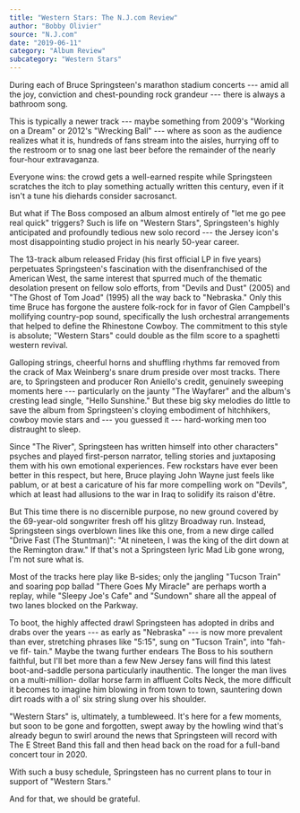 ```yaml
---
title: "Western Stars: The N.J.com Review"
author: "Bobby Olivier"
source: "N.J.com"
date: "2019-06-11"
category: "Album Review"
subcategory: "Western Stars"
---
```


During each of Bruce Springsteen's marathon stadium concerts --- amid all the joy, conviction and chest-pounding rock grandeur --- there is always a bathroom song.

This is typically a newer track --- maybe something from 2009's "Working on a Dream" or 2012's "Wrecking Ball" --- where as soon as the audience realizes what it is, hundreds of fans stream into the aisles, hurrying off to the restroom or to snag one last beer before the remainder of the nearly four-hour extravaganza.

Everyone wins: the crowd gets a well-earned respite while Springsteen scratches the itch to play something actually written this century, even if it isn't a tune his diehards consider sacrosanct.

But what if The Boss composed an album almost entirely of "let me go pee real quick" triggers? Such is life on "Western Stars", Springsteen's highly anticipated and profoundly tedious new solo record --- the Jersey icon's most disappointing studio project in his nearly 50-year career.

The 13-track album released Friday (his first official LP in five years) perpetuates Springsteen's fascination with the disenfranchised of the American West, the same interest that spurred much of the thematic desolation present on fellow solo efforts, from "Devils and Dust" (2005) and "The Ghost of Tom Joad" (1995) all the way back to "Nebraska." Only this time Bruce has forgone the austere folk-rock for in favor of Glen Campbell's mollifying country-pop sound, specifically the lush orchestral arrangements that helped to define the Rhinestone Cowboy. The commitment to this style is absolute; "Western Stars" could double as the film score to a spaghetti western revival.

Galloping strings, cheerful horns and shuffling rhythms far removed from the crack of Max Weinberg's snare drum preside over most tracks. There are, to Springsteen and producer Ron Aniello's credit, genuinely sweeping moments here --- particularly on the jaunty "The Wayfarer" and the album's cresting lead single, "Hello Sunshine." But these big sky melodies do little to save the album from Springsteen's cloying embodiment of hitchhikers, cowboy movie stars and --- you guessed it --- hard-working men too distraught to sleep.

Since "The River", Springsteen has written himself into other characters" psyches and played first-person narrator, telling stories and juxtaposing them with his own emotional experiences. Few rockstars have ever been better in this respect, but here, Bruce playing John Wayne just feels like pablum, or at best a caricature of his far more compelling work on "Devils", which at least had allusions to the war in Iraq to solidify its raison d'être.

But This time there is no discernible purpose, no new ground covered by the 69-year-old songwriter fresh off his glitzy Broadway run. Instead, Springsteen sings overblown lines like this one, from a new dirge called "Drive Fast (The Stuntman)": "At nineteen, I was the king of the dirt down at the Remington draw." If that's not a Springsteen lyric Mad Lib gone wrong, I'm not sure what is.

Most of the tracks here play like B-sides; only the jangling "Tucson Train" and soaring pop ballad "There Goes My Miracle" are perhaps worth a replay, while "Sleepy Joe's Cafe" and "Sundown" share all the appeal of two lanes blocked on the Parkway.

To boot, the highly affected drawl Springsteen has adopted in dribs and drabs over the years --- as early as "Nebraska" --- is now more prevalent than ever, stretching phrases like "5:15", sung on "Tucson Train", into "fah-ve fif- tain." Maybe the twang further endears The Boss to his southern faithful, but I'll bet more than a few New Jersey fans will find this latest boot-and-saddle persona particularly inauthentic. The longer the man lives on a multi-million- dollar horse farm in affluent Colts Neck, the more difficult it becomes to imagine him blowing in from town to town, sauntering down dirt roads with a ol' six string slung over his shoulder.

"Western Stars" is, ultimately, a tumbleweed. It's here for a few moments, but soon to be gone and forgotten, swept away by the howling wind that's already begun to swirl around the news that Springsteen will record with The E Street Band this fall and then head back on the road for a full-band concert tour in 2020.

With such a busy schedule, Springsteen has no current plans to tour in support of "Western Stars."

And for that, we should be grateful.